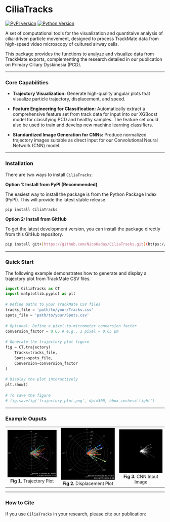 # CiliaTracks

[![PyPI version](https://badge.fury.io/py/CiliaTracks.svg)](https://badge.fury.io/py/CiliaTracks)
[![Python Version](https://img.shields.io/pypi/pyversions/CiliaTracks.svg)](https://pypi.org/project/CiliaTracks)

A set of computational tools for the visualization and quantitaive analysis of cilia-driven particle movement, designed to process TrackMate data from high-speed video microscopy of cultured airway cells.

This package provides the functions to analyze and visualize data from TrackMate exports, complementing the research detailed in our publication on Primary Ciliary Dyskinesia (PCD).

---

### Core Capabilities

* **Trajectory Visualization:** Generate high-quality angular plots that visualize particle trajectory, displacement, and speed.

* **Feature Engineering for Classification:** Automatically extract a comprehensive feature set from track data for input into our XGBoost model for classifying PCD and healthy samples. The feature set could also be used to train and develop new machine learning classifiers. 

* **Standardized Image Generation for CNNs:** Produce normalized trajectory images suitable as direct input for our Convolutional Neural Network (CNN) model.

---


### Installation

There are two ways to install `CiliaTracks`:

**Option 1: Install from PyPI (Recommended)**

The easiest way to install the package is from the Python Package Index (PyPI). This will provide the latest stable release.

```bash
pip install CiliaTracks
```

**Option 2: Install from GitHub**

To get the latest development version, you can install the package directly from this GitHub repository.

```bash
pip install git+[https://github.com/NicoHadas/CiliaTracks.git](https://github.com/NicoHadas/CiliaTracks.git)
```

---


### Quick Start

The following example demonstrates how to generate and display a trajectory plot from TrackMate CSV files.

```python
import CiliaTracks as CT
import matplotlib.pyplot as plt

# Define paths to your TrackMate CSV files
tracks_file = 'path/to/your/Tracks.csv'
spots_file = 'path/to/your/Spots.csv'

# Optional: Define a pixel-to-micrometer conversion factor
conversion_factor = 0.65 # e.g., 1 pixel = 0.65 µm

# Generate the trajectory plot figure
fig = CT.trajectory(
    Tracks=tracks_file, 
    Spots=spots_file, 
    Conversion=conversion_factor
)

# Display the plot interactively
plt.show()

# To save the figure
# fig.savefig('trajectory_plot.png', dpi=300, bbox_inches='tight')
```

---

### Example Ouputs

<table border="0" cellspacing="0" cellpadding="10" align="center">
  <tr>
    <td align="center">
      <img src="assets/Trajectory.png" alt="Trajectory Plot" width="350">
      <br>
      <b>Fig 1.</b> Trajectory Plot
    </td>
    <td align="center">
      <img src="assets/Displacement.png" alt="Displacement Plot" width="350">
      <br>
      <b>Fig 2.</b> Displacement Plot
    </td>
    <td align="center">
      <img src="assets/CNN.png" alt="CNN Input Plot" width="350">
      <br>
      <b>Fig 3.</b> CNN Input Image
    </td>
  </tr>
</table>

---

### How to Cite

If you use `CiliaTracks` in your research, please cite our publication:

